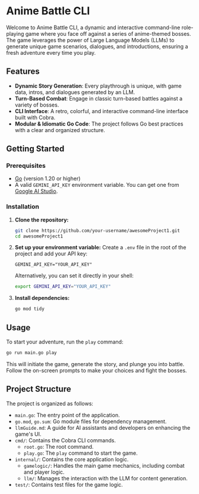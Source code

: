 # Anime Battle CLI

Welcome to Anime Battle CLI, a dynamic and interactive command-line role-playing game where you face off against a series of anime-themed bosses. The game leverages the power of Large Language Models (LLMs) to generate unique game scenarios, dialogues, and introductions, ensuring a fresh adventure every time you play.

## Features

- **Dynamic Story Generation**: Every playthrough is unique, with game data, intros, and dialogues generated by an LLM.
- **Turn-Based Combat**: Engage in classic turn-based battles against a variety of bosses.
- **CLI Interface**: A retro, colorful, and interactive command-line interface built with Cobra.
- **Modular & Idiomatic Go Code**: The project follows Go best practices with a clear and organized structure.

## Getting Started

### Prerequisites

- [Go](https://golang.org/doc/install) (version 1.20 or higher)
- A valid `GEMINI_API_KEY` environment variable. You can get one from [Google AI Studio](https://aistudio.google.com/app/apikey).

### Installation

1.  **Clone the repository:**
    ```sh
    git clone https://github.com/your-username/awesomeProject1.git
    cd awesomeProject1
    ```

2.  **Set up your environment variable:**
    Create a `.env` file in the root of the project and add your API key:
    ```
    GEMINI_API_KEY="YOUR_API_KEY"
    ```
    Alternatively, you can set it directly in your shell:
    ```sh
    export GEMINI_API_KEY="YOUR_API_KEY"
    ```

3.  **Install dependencies:**
    ```sh
    go mod tidy
    ```

## Usage

To start your adventure, run the `play` command:

```sh
go run main.go play
```

This will initiate the game, generate the story, and plunge you into battle. Follow the on-screen prompts to make your choices and fight the bosses.

## Project Structure

The project is organized as follows:

-   `main.go`: The entry point of the application.
-   `go.mod`, `go.sum`: Go module files for dependency management.
-   `llmGuide.md`: A guide for AI assistants and developers on enhancing the game's UI.
-   `cmd/`: Contains the Cobra CLI commands.
    -   `root.go`: The root command.
    -   `play.go`: The `play` command to start the game.
-   `internal/`: Contains the core application logic.
    -   `gamelogic/`: Handles the main game mechanics, including combat and player logic.
    -   `llm/`: Manages the interaction with the LLM for content generation.
-   `test/`: Contains test files for the game logic.
